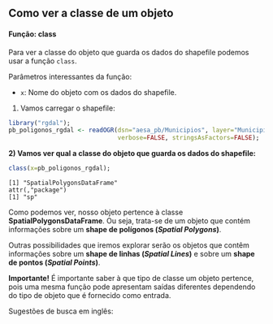

## Como ver a classe de um objeto

#### Função: class

Para ver a classe do objeto que guarda os dados do shapefile podemos usar a função `class`.

Parâmetros interessantes da função: 
- `x`: Nome do objeto com os dados do shapefile.

1) Vamos carregar o shapefile:

```r
library("rgdal");
pb_poligonos_rgdal <- readOGR(dsn="aesa_pb/Municipios", layer="Municipios", 
                              verbose=FALSE, stringsAsFactors=FALSE);
```

**2) Vamos ver qual a classe do objeto que guarda os dados do shapefile:**

```r
class(x=pb_poligonos_rgdal);
```

```
[1] "SpatialPolygonsDataFrame"
attr(,"package")
[1] "sp"
```

Como podemos ver, nosso objeto pertence à classe **SpatialPolygonsDataFrame**. Ou seja, trata-se de um objeto que contém informações sobre um **shape de polígonos (*Spatial Polygons*)**.

Outras possibilidades que iremos explorar serão os objetos que contêm informações sobre um **shape de linhas (*Spatial Lines*)** e sobre um **shape de pontos (*Spatial Points*)**.

**Importante!** É importante saber à que tipo de classe um objeto pertence, pois uma mesma função pode apresentam saídas diferentes dependendo do tipo de objeto que é fornecido como entrada.


Sugestões de busca em inglês:
